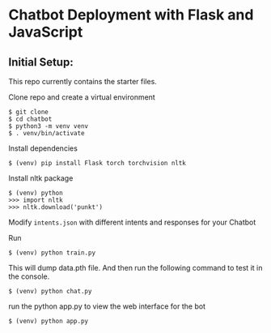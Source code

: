# Chatbot Deployment with Flask and JavaScript


## Initial Setup:
This repo currently contains the starter files.

Clone repo and create a virtual environment
```
$ git clone 
$ cd chatbot 
$ python3 -m venv venv
$ . venv/bin/activate
```
Install dependencies
```
$ (venv) pip install Flask torch torchvision nltk
```
Install nltk package
```
$ (venv) python
>>> import nltk
>>> nltk.download('punkt')
```
Modify `intents.json` with different intents and responses for your Chatbot

Run
```
$ (venv) python train.py
```
This will dump data.pth file. And then run
the following command to test it in the console.
```
$ (venv) python chat.py
```

run the python app.py to view the web interface for the bot
```
$ (venv) python app.py
```
